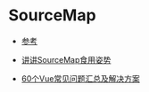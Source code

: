 # SourceMap

- [参考](https://mp.weixin.qq.com/s/kfJ5lqD4M-zT7qSx2sAVUQ)

- [讲讲SourceMap食用姿势](https://mp.weixin.qq.com/s/UMDVbq1V-hmVKibweaoURQ)

- [60个Vue常见问题汇总及解决方案](https://mp.weixin.qq.com/s/GXul-7NKa6QBfSkv1S7d2g)
